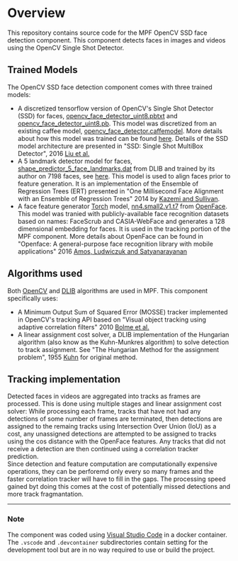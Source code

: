 # Overview

This repository contains source code for the MPF OpenCV SSD face detection component.  This component detects faces in images and videos using
the OpenCV Single Shot Detector.

   

## Trained Models

The OpenCV SSD face detection component comes with three trained models:
<br>
* A discretized tensorflow version of OpenCV's Single Shot Detector (SSD) for faces, [opencv_face_detector_uint8.pbtxt](https://github.com/opencv/opencv_extra/tree/master/testdata/dnn/opencv_face_detector.pbtxt) and [opencv_face_detector_uint8.pb](https://github.com/opencv/opencv_3rdparty/raw/8033c2bc31b3256f0d461c919ecc01c2428ca03b/opencv_face_detector_uint8.pb). This model was discretized from an existing caffee model, [opencv_face_detector.caffemodel](https://github.com/opencv/opencv_3rdparty/raw/dnn_samples_face_detector_20170830/res10_300x300_ssd_iter_140000.caffemodel). More details about how this model was trained can be found [here](https://github.com/opencv/opencv/blob/3.4.3/samples/dnn/face_detector/how_to_train_face_detector.txt). Details of the SSD model architecture are presented in "SSD: Single Shot MultiBox Detector", 2016 [Liu et al.](https://arxiv.org/abs/1512.02325)
* A 5 landmark detector model for faces, [shape_predictor_5_face_landmarks.dat](http://dlib.net/files/shape_predictor_5_face_landmarks.dat.bz2) from DLIB and trained by its author on 7198 faces, see [here](https://github.com/davisking/dlib-models/blob/master/README.md#shape_predictor_5_face_landmarksdatbz2). This model is used to align faces prior to feature generation. It is an implementation of the Ensemble of Regression Trees (ERT) presented in "One Millisecond Face Alignment with an Ensemble of Regression Trees" 2014 by [Kazemi and Sullivan](https://www.cv-foundation.org/openaccess/content_cvpr_2014/html/Kazemi_One_Millisecond_Face_2014_CVPR_paper.html).
* A face feature generator [Torch](http://torch.ch/) model, [nn4.small2.v1.t7](https://storage.cmusatyalab.org/openface-models/nn4.small2.v1.t7) from [OpenFace](https://cmusatyalab.github.io/openface/). This model was tranied with publicly-available face recognition datasets based on names: FaceScrub and CASIA-WebFace and generates a 128 dimensional embedding for faces. It is used in the tracking portion of the MPF component. More details about OpenFace can be found in "Openface: A general-purpose face recognition library with mobile applications" 2016 [Amos, Ludwiczuk and Satyanarayanan](http://elijah.cs.cmu.edu/DOCS/CMU-CS-16-118.pdf)

## Algorithms used
Both [OpenCV](https://opencv.org) and [DLIB](http://dlib.net) algorithms are used in MPF. This component specifically uses:
<br>
* A Minimum Output Sum of Squared Error (MOSSE) tracker implemented in OpenCV's tracking API based on "Visual object tracking using adaptive correlation filters" 2010 [Bolme et al.](https://ieeexplore.ieee.org/document/5539960)
* A linear assignment cost solver, a DLIB implementation of the Hungarian algorithm (also know as the Kuhn-Munkres algorithm) to solve detection to track assignment. See "The Hungarian Method for the assignment problem", 1955 [Kuhn](https://en.wikipedia.org/wiki/Naval_Research_Logistics_Quarterly) for original method.

## Tracking implementation
Detected faces in videos are aggregated into tracks as frames are processed. This is done using multiple stages and linear assignment cost solver:  While processing each frame, tracks that have not had any detections of some number of frames are terminated, then detections are assigned to the remaing tracks using Intersection Over Union (IoU) as a cost, any unassigned detections are attempted to be assigned to tracks using the cos distance with the OpenFace features. Any tracks that did not receive a detection are then continued using a correlation tracker prediction.<br>
Since detection and feature computation are computationally expensive operations, they can be perforemd only every so many frames and the faster correlation tracker will have to fill in the gaps.  The processing speed gained byt doing this comes at the cost of potentially missed detections and more track fragmantation.

- - -

### Note

The component was coded using [Visual Studio Code](https://code.visualstudio.com) in a docker container.  The `.vscode` and `.devcontainer` subdirectories contain setting for the development tool but are in no way required to use or build the project.